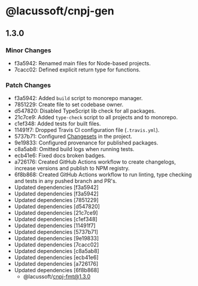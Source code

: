# @lacussoft/cnpj-gen

## 1.3.0

### Minor Changes

- f3a5942: Renamed main files for Node-based projects.
- 7cacc02: Defined explicit return type for functions.

### Patch Changes

- f3a5942: Added `build` script to monorepo manager.
- 7851229: Create file to set codebase owner.
- d547820: Disabled TypeScript lib check for all packages.
- 21c7ce9: Added `type-check` script to all projects and to monorepo.
- c1ef348: Added tests for built files.
- 11491f7: Dropped Travis CI configuration file (`.travis.yml`).
- 5737b71: Configured [Changesets](https://github.com/changesets/changesets) in the project.
- 9e19833: Configured provenance for published packages.
- c8a5ab8: Omitted build logs when running tests.
- ecb41e6: Fixed docs broken badges.
- a726176: Created GitHub Actions workflow to create changelogs, increase versions and publish to NPM registry.
- 6f8b868: Created GitHub Actions workflow to run linting, type checking and tests in any pushed branch and PR's.
- Updated dependencies [f3a5942]
- Updated dependencies [f3a5942]
- Updated dependencies [7851229]
- Updated dependencies [d547820]
- Updated dependencies [21c7ce9]
- Updated dependencies [c1ef348]
- Updated dependencies [11491f7]
- Updated dependencies [5737b71]
- Updated dependencies [9e19833]
- Updated dependencies [7cacc02]
- Updated dependencies [c8a5ab8]
- Updated dependencies [ecb41e6]
- Updated dependencies [a726176]
- Updated dependencies [6f8b868]
  - @lacussoft/cnpj-fmt@1.3.0
